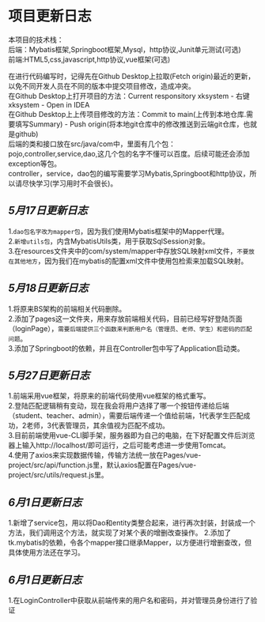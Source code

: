 项目更新日志
============  

本项目的技术栈：  
后端：Mybatis框架,Springboot框架,Mysql，http协议,Junit单元测试(可选)    
前端:HTML5,css,javascript,http协议,vue框架(可选)  

在进行代码编写时，记得先在Github Desktop上拉取(Fetch origin)最近的更新，以免不同开发人员在不同的版本中提交项目修改，造成冲突。    
在Github Desktop上打开项目的方法：Current responsitory xksystem - 右键xksystem - Open in IDEA  
在Github Desktop上上传项目修改的方法：Commit to main(上传到本地仓库.需要填写Summary) - Push origin(将本地git仓库中的修改推送到云端git仓库，也就是github)  
后端的类和接口放在src/java/com中，里面有几个包：pojo,controller,service,dao,这几个包的名字不懂可以百度。后续可能还会添加exception等包。  
controller，service，dao包的编写需要学习Mybatis,Springboot和http协议，所以请尽快学习(学习用时不会很长)。  

*5月17日更新日志* 
-----------------
1.`dao包名字改为mapper包`，因为我们使用Mybatis框架中的Mapper代理。  
2.`新增utils包`，内含MybatisUtils类，用于获取SqlSession对象。    
3.在resources文件夹中的com/system/mapper中存放SQL映射xml文件，`不要放在其他地方`，因为我们在mybatis的配置xml文件中使用包检索来加载SQL映射。

*5月18日更新日志*
-----------------
1.将原来BS架构的前端相关代码删除。    
2.添加了pages这一文件夹，用来存放前端相关代码，目前已经写好登陆页面（loginPage），`需要后端提供三个函数来判断用户名（管理员、老师、学生）和密码的匹配问题`。  
3.添加了Springboot的依赖，并且在Controller包中写了Application启动类。  

*5月27日更新日志*
-----------------
1.前端采用vue框架，将原来的前端代码使用vue框架的格式重写。  
2.登陆匹配逻辑稍有变动，现在我会将用户选择了哪一个按钮传递给后端（student、teacher、admin），需要后端传递一个值给前端，1代表学生匹配成功，2老师，3代表管理员，其余值视为匹配不成功。  
3.目前前端使用vue-CLI脚手架，服务器即为自己的电脑，在下好配置文件后浏览器上输入http://localhost/即可运行，之后可能考虑进一步使用Tomcat。  
4.使用了axios来实现数据传输，传输方法统一放在Pages/vue-project/src/api/function.js里，默认axios配置在Pages/vue-project/src/utils/request.js里。  

*6月1日更新日志*
-----------------
1.新增了service包，用以将Dao和entity类整合起来，进行再次封装，封装成一个方法，我们调用这个方法，就实现了对某个表的增删改查操作。
2.添加了tk.mybatis的依赖，令各个mapper接口继承Mapper，以方便进行增删查改，但具体使用方法还在学习。

*6月1日更新日志*
-----------------
1.在LoginController中获取从前端传来的用户名和密码，并对管理员身份进行了验证

